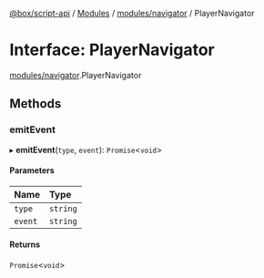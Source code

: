 [@box/script-api](../README.md) / [Modules](../modules.md) / [modules/navigator](../modules/modules_navigator.md) / PlayerNavigator

# Interface: PlayerNavigator

[modules/navigator](../modules/modules_navigator.md).PlayerNavigator

## Methods

### emitEvent

▸ **emitEvent**(`type`, `event`): `Promise`<`void`\>

#### Parameters

| Name | Type |
| :------ | :------ |
| `type` | `string` |
| `event` | `string` |

#### Returns

`Promise`<`void`\>
